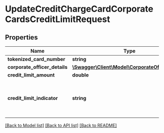# UpdateCreditChargeCardCorporateCardsCreditLimitRequest

## Properties
Name | Type | Description | Notes
------------ | ------------- | ------------- | -------------
**tokenized_card_number** | **string** | Tokenized card number | 
**corporate_officer_details** | [**\Swagger\Client\Model\CorporateOfficerDetails**](CorporateOfficerDetails.md) |  | [optional] 
**credit_limit_amount** | **double** | New Credit Limit Amount | 
**credit_limit_indicator** | **string** | To indicate whether the limit udpate is for account level or card level. This is a reference data field. Please use /v1/utilities/referenceData/{creditLimitIndicator} resource to get possible values of this field with descriptions | 

[[Back to Model list]](../../README.md#documentation-for-models) [[Back to API list]](../../README.md#documentation-for-api-endpoints) [[Back to README]](../../README.md)

